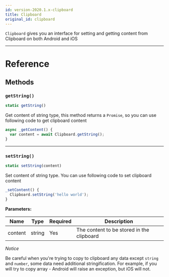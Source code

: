 ```yaml
---
id: version-2020.1.x-clipboard
title: Clipboard
original_id: clipboard
---
```


`Clipboard` gives you an interface for setting and getting content from Clipboard on both Android and iOS

---

# Reference

## Methods

### `getString()`

```jsx
static getString()
```

Get content of string type, this method returns a `Promise`, so you can use following code to get clipboard content

```jsx
async _getContent() {
  var content = await Clipboard.getString();
}
```

---

### `setString()`

```jsx
static setString(content)
```

Set content of string type. You can use following code to set clipboard content

```jsx
_setContent() {
  Clipboard.setString('hello world');
}
```
**Parameters:**

| Name      | Type     | Required | Description                                |
| ------    | ------   | -------- | -------------------------------------------|
| content   | string   | Yes      | The content to be stored in the clipboard  | 

_Notice_

Be careful when you're trying to copy to clipboard any data except `string` and `number`, some data need additional stringification. For example, if you will try to copy array - Android will raise an exception, but iOS will not.

